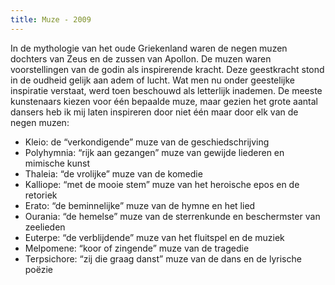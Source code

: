 ```yaml
---
title: Muze - 2009
---
```

In de mythologie van het oude Griekenland waren de negen muzen dochters van Zeus en de zussen van Apollon. De muzen waren voorstellingen van de godin als inspirerende kracht. Deze geestkracht stond in de oudheid gelijk aan adem of lucht. Wat men nu onder geestelijke inspiratie verstaat, werd toen beschouwd als letterlijk inademen. De meeste kunstenaars kiezen voor één bepaalde muze, maar gezien het grote aantal dansers heb ik mij laten inspireren door niet één maar door elk van de negen muzen:

* Kleio: de “verkondigende” muze van de geschiedschrijving
* Polyhymnia: “rijk aan gezangen” muze van gewijde liederen en mimische kunst
* Thaleia: “de vrolijke” muze van de komedie
* Kalliope: “met de mooie stem” muze van het heroische epos en de retoriek 
* Erato: “de beminnelijke” muze van de hymne en het lied
* Ourania: “de hemelse” muze van de sterrenkunde en beschermster van zeelieden
* Euterpe: “de verblijdende” muze van het fluitspel en de muziek
* Melpomene: “koor of zingende” muze van de tragedie
* Terpsichore: “zij die graag danst” muze van de dans en de lyrische poëzie
